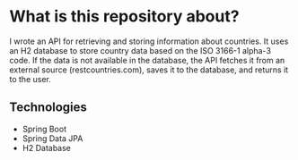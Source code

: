 # What is this repository about?
I wrote an API for retrieving and storing information 
about countries. It uses an H2 database to store country data based 
on the ISO 3166-1 alpha-3 code. If the data is not available 
in the database, the API fetches it from an external source 
(restcountries.com), saves it to the database, and returns it 
to the user.

## Technologies
- Spring Boot
- Spring Data JPA
- H2 Database
